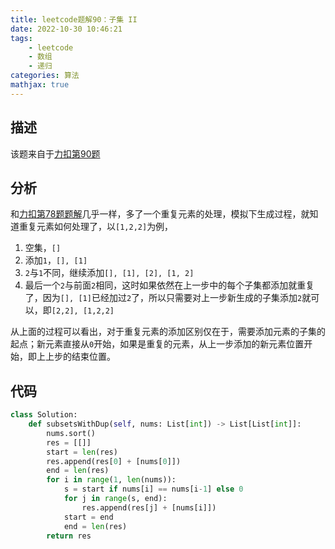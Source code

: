 ```yaml
---
title: leetcode题解90：子集 II
date: 2022-10-30 10:46:21
tags:
    - leetcode
    - 数组
    - 递归
categories: 算法
mathjax: true
---
```


## 描述

该题来自于[力扣第90题](https://leetcode.cn/problems/subsets-ii/)

<!--more-->

## 分析

和[力扣第78题题解](https://caoqinping.com/2022/10/23/leetcode%E9%A2%98%E8%A7%A378/)几乎一样，多了一个重复元素的处理，模拟下生成过程，就知道重复元素如何处理了，以`[1,2,2]`为例，
1. 空集，`[]`
2. 添加`1`，`[], [1]`
3. `2`与`1`不同，继续添加`[], [1], [2], [1, 2]`
4. 最后一个`2`与前面`2`相同，这时如果依然在上一步中的每个子集都添加就重复了，因为`[], [1]`已经加过`2`了，所以只需要对上一步新生成的子集添加`2`就可以，即`[2,2], [1,2,2]`

从上面的过程可以看出，对于重复元素的添加区别仅在于，需要添加元素的子集的起点；新元素直接从`0`开始，如果是重复的元素，从上一步添加的新元素位置开始，即上上步的结束位置。

## 代码

```python
class Solution:
    def subsetsWithDup(self, nums: List[int]) -> List[List[int]]:
        nums.sort()
        res = [[]]
        start = len(res)
        res.append(res[0] + [nums[0]])
        end = len(res)
        for i in range(1, len(nums)):
            s = start if nums[i] == nums[i-1] else 0
            for j in range(s, end):
                res.append(res[j] + [nums[i]])
            start = end
            end = len(res)
        return res
```